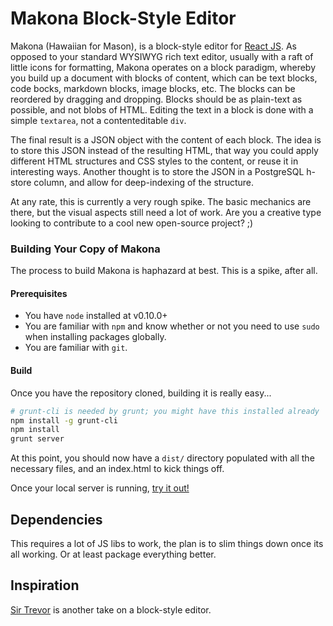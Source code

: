 # Makona Block-Style Editor

Makona (Hawaiian for Mason), is a block-style editor for [React JS](http://facebook.github.io/react/index.html).
As opposed to your standard WYSIWYG rich text editor, usually with a raft of little icons for formatting, Makona operates on
a block paradigm, whereby you build up a document with blocks of content, which can be text blocks,
code bocks, markdown blocks, image blocks, etc. The blocks can be reordered by dragging and dropping. Blocks should be
as plain-text as possible, and not blobs of HTML. Editing the text in a block is done with a simple `textarea`, not
a contenteditable `div`.

The final result is a JSON object with the content of each block. The idea is to store this JSON instead of the resulting
HTML, that way you could apply different HTML structures and CSS styles to the content, or reuse it in interesting ways. Another thought is
to store the JSON in a PostgreSQL h-store column, and allow for deep-indexing of the structure.

At any rate, this is currently a very rough spike. The basic mechanics are there, but the visual aspects still need a lot
of work. Are you a creative type looking to contribute to a cool new open-source project? ;)


### Building Your Copy of Makona

The process to build Makona is haphazard at best. This is a spike, after all.

#### Prerequisites

* You have `node` installed at v0.10.0+
* You are familiar with `npm` and know whether or not you need to use `sudo` when installing packages globally.
* You are familiar with `git`.

#### Build

Once you have the repository cloned, building it is really easy...

```sh
# grunt-cli is needed by grunt; you might have this installed already
npm install -g grunt-cli
npm install
grunt server
```

At this point, you should now have a `dist/` directory populated with all the necessary files, and an index.html to kick things off.

Once your local server is running, [try it out!](http://localhost:9292/dist/index.html)

## Dependencies
This requires a lot of JS libs to work, the plan is to slim things down once its all working. Or at least package everything better.


## Inspiration
[Sir Trevor](http://github.com/madebymany/sir-trevor-js) is another take on a block-style editor.
